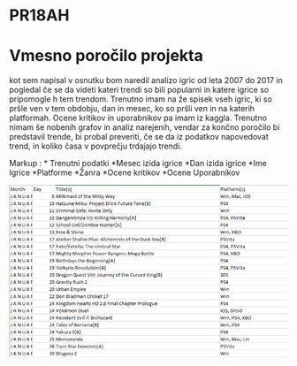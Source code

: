 # PR18AH
# Vmesno poročilo projekta
kot sem napisal v osnutku bom naredil analizo igric od leta 2007 do 2017 in pogledal če se da videti kateri trendi so bili popularni in 
katere igrice so pripomogle h tem trendom. Trenutno imam na že spisek vseh igric, ki so pršle ven v tem obdobju, dan in mesec, ko so pršli ven in na katerih platformah. Ocene kritikov in uporabnikov pa imam iz kaggla. Trenutno nimam še nobenih grafov in analiz narejenih, vendar za končno poročilo bi predstavil trende, bi probal preveriti, če se da iz podatkov napovedovat trend, in koliko časa v povprečju trdajajo trendi.

Markup : * Trenutni podatki
            *Mesec izida igrice
            *Dan izida igrice
            *Ime Igrice
            *Platforme
            *Žanra
            *Ocene kritikov
            *Ocene Uporabnikov

<p align="center">
  <img src="slikaprojekta1.png"/>
</p>
